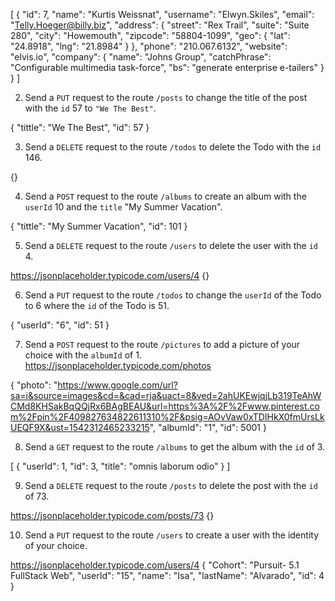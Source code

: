 <!-- 1.  Send a `GET` request to the route `/users` to get the user with the `id` 7. -->
[
    {
        "id": 7,
        "name": "Kurtis Weissnat",
        "username": "Elwyn.Skiles",
        "email": "Telly.Hoeger@billy.biz",
        "address": {
            "street": "Rex Trail",
            "suite": "Suite 280",
            "city": "Howemouth",
            "zipcode": "58804-1099",
            "geo": {
                "lat": "24.8918",
                "lng": "21.8984"
            }
        },
        "phone": "210.067.6132",
        "website": "elvis.io",
        "company": {
            "name": "Johns Group",
            "catchPhrase": "Configurable multimedia task-force",
            "bs": "generate enterprise e-tailers"
        }
    }
]

2.  Send a `PUT` request to the route `/posts` to change the title of the post with the `id` 57 to `"We The Best"`.

{
    "tittle": "We The Best",
    "id": 57
}

3.  Send a `DELETE` request to the route `/todos` to delete the Todo with the `id` 146.

{}

4.  Send a `POST` request to the route `/albums` to create an album with the `userId` 10 and the `title` "My Summer Vacation".

{
    "tittle": "My Summer Vacation",
    "id": 101
}

5.  Send a `DELETE` request to the route `/users` to delete the user with the `id` 4.

https://jsonplaceholder.typicode.com/users/4
{}

6.  Send a `PUT` request to the route `/todos` to change the `userId` of the Todo to 6 where the `id` of the Todo is 51.

{
    "userId": "6",
    "id": 51
}

7.  Send a `POST` request to the route `/pictures` to add a picture of your choice with the `albumId` of 1. https://jsonplaceholder.typicode.com/photos

{
    "photo": "https://www.google.com/url?sa=i&source=images&cd=&cad=rja&uact=8&ved=2ahUKEwjqjLb319TeAhWCMd8KHSakBqQQjRx6BAgBEAU&url=https%3A%2F%2Fwww.pinterest.com%2Fpin%2F409827634822611310%2F&psig=AOvVaw0xTDIHkX0fmUrsLkUEQF9X&ust=1542312465233215",
    "albumId": "1",
    "id": 5001
}

8.  Send a `GET` request to the route `/albums` to get the album with the `id` of 3.

[
    {
        "userId": 1,
        "id": 3,
        "title": "omnis laborum odio"
    }
]

9.  Send a `DELETE` request to the route `/posts` to delete the post with the `id` of 73.

 https://jsonplaceholder.typicode.com/posts/73
{}

10. Send a `PUT` request to the route `/users` to create a user with the identity of your choice.

https://jsonplaceholder.typicode.com/users/4
{
    "Cohort": "Pursuit- 5.1 FullStack Web",
    "userId": "15",
    "name": "Isa",
    "lastName": "Alvarado",
    "id": 4
}
